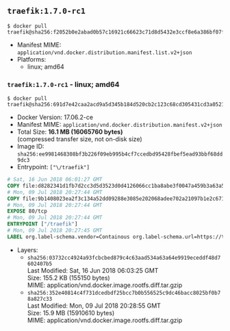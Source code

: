 ## `traefik:1.7.0-rc1`

```console
$ docker pull traefik@sha256:f2052b0e2abad0b57c16921c66623c71d8d5432e3ccf8e6a386bf07f416ef008
```

-	Manifest MIME: `application/vnd.docker.distribution.manifest.list.v2+json`
-	Platforms:
	-	linux; amd64

### `traefik:1.7.0-rc1` - linux; amd64

```console
$ docker pull traefik@sha256:691d7e42caa2acd9a5d345b184d520cb2c123c68cd305431cd3a05212a4a1712
```

-	Docker Version: 17.06.2-ce
-	Manifest MIME: `application/vnd.docker.distribution.manifest.v2+json`
-	Total Size: **16.1 MB (16065760 bytes)**  
	(compressed transfer size, not on-disk size)
-	Image ID: `sha256:ee9981468308bf3b226f09eb995b4cf7ccedbd95428fbef5ead93bbf68dd9dc3`
-	Entrypoint: `["\/traefik"]`

```dockerfile
# Sat, 16 Jun 2018 06:01:27 GMT
COPY file:d8282341d1fb7d2cc3d5d3523d0d4126066cc1ba8abe3f0047a459b3a63a5653 in /etc/ssl/certs/ 
# Mon, 09 Jul 2018 20:27:44 GMT
COPY file:9b1408023ea2f3c134a52dd09288e3085e202068adee702a21097b1e2c671bc1 in / 
# Mon, 09 Jul 2018 20:27:44 GMT
EXPOSE 80/tcp
# Mon, 09 Jul 2018 20:27:44 GMT
ENTRYPOINT ["/traefik"]
# Mon, 09 Jul 2018 20:27:45 GMT
LABEL org.label-schema.vendor=Containous org.label-schema.url=https://traefik.io org.label-schema.name=Traefik org.label-schema.description=A modern reverse-proxy org.label-schema.version=v1.7.0-rc1 org.label-schema.docker.schema-version=1.0
```

-	Layers:
	-	`sha256:03732cc4924a93fcbcbed879c4c63aad534a63a64e9919eceddf48d7602407b5`  
		Last Modified: Sat, 16 Jun 2018 06:03:25 GMT  
		Size: 155.2 KB (155150 bytes)  
		MIME: application/vnd.docker.image.rootfs.diff.tar.gzip
	-	`sha256:352e40814c4f731dcedbdf25bcc7b0b556525c9dc46bacc8025bf0b78a827c33`  
		Last Modified: Mon, 09 Jul 2018 20:28:55 GMT  
		Size: 15.9 MB (15910610 bytes)  
		MIME: application/vnd.docker.image.rootfs.diff.tar.gzip
